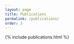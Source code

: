 ```yaml
---
layout: page
title: Publications
permalink: /publications/
order: 3
---
```


{% include publications.html %}

